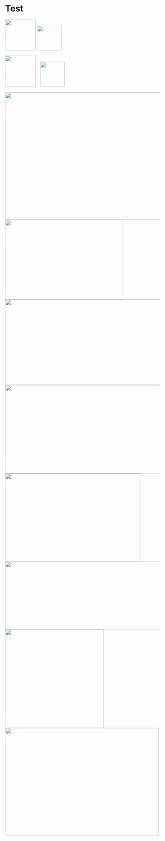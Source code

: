 # Test

<img src="https://static.vecteezy.com/system/resources/previews/012/697/300/original/3d-c-programming-language-logo-free-png.png" width="100" height="100">

<img src="https://brandslogos.com/wp-content/uploads/images/large/arduino-logo-1.png" width="80" height="80">

<p float="left">
  <img src="https://static.vecteezy.com/system/resources/previews/012/697/300/original/3d-c-programming-language-logo-free-png.png" width="100" height="100">
  <img src="https://brandslogos.com/wp-content/uploads/images/large/arduino-logo-1.png" width="80" height="80" style="margin-left: 10px; margin-bottom: 5px;">
</p>

<img src="https://static.javatpoint.com/tutorial/arduino/images/arduino-ide.png" width="506" height="414">

<img src="https://www.twinschip.com/image/catalog/Products%20Twins%20Chip%20Store%202020/Shield%20Modules/Wireless%20Modules/NRF24L01%20Wireless%202.4GHz%20Transceiver%20Antenna%201100%20Metres%20/NRF24L01%2BPA-LNA%20SMA%20Wireless%202.4GHz%20Transceiver%20Antenna%201100%20Metres%20-Twins%20Chip.jpg" width="384" height="258">

<img src="https://blogger.googleusercontent.com/img/b/R29vZ2xl/AVvXsEgHCfrINVkq9FHGd516DJyBRB5jPHe_Zf-_kiwrNotW_RBjv-jvSQ_C49Dih98iUtHZDkmwGLxhLbUcMX9mRWcteG2P943QoTO2QhTuQ29zXZyY2zYzjtGNg7uxtlbJnXPToBOWArDhGiVw1IpqGakKiFrK5cqCW7th0pr6x9Fy2tiC_xKHiKeVm-R-J1v3/s1011/Arduino%20uno%20board.png" width="506" height="278">


<img src="https://cdn.shopify.com/s/files/1/0527/2692/3444/files/MQ135_-_Air_Quality_Control_Gas_Sensor_Module.jpg?v=1631792819" width="629" height="287">

<img src="https://grobotronics.com/images/detailed/106/gy521_01_lrg_grobo.jpg" width="440" height="285">

<img src="https://www.rhydolabz.com/wiki/wp-content/uploads/combined.jpg" width="566" height="221">

<img src="https://www.orbit-dz.com/wp-content/uploads/2022/12/H41dd931b5c434fcb8e83cbd584e2117fR.jpg" width="320" height="320">

<img src="https://m.media-amazon.com/images/I/41iRb1AmRsL._AC_UF1000,1000_QL80_.jpg" width="500" height="350">
